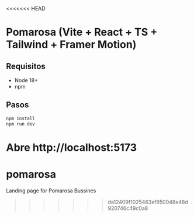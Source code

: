 <<<<<<< HEAD
# Pomarosa (Vite + React + TS + Tailwind + Framer Motion)

## Requisitos
- Node 18+
- npm

## Pasos
```bash
npm install
npm run dev
```

Abre http://localhost:5173
=======
# pomarosa
Landing page for Pomarosa Bussines
>>>>>>> da12409f1025463ef950048e48d920746c49c0a8
